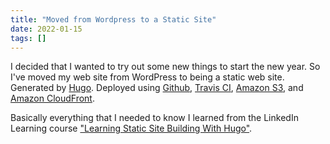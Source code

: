 ```yaml
---
title: "Moved from Wordpress to a Static Site"
date: 2022-01-15
tags: []
---
```


I decided that I wanted to try out some new things to start the new year. So I've moved my web site from WordPress to being a static web site. Generated by [Hugo](https://gethugo.io). Deployed using [Github](https://github.com), [Travis CI](https://travis-ci.com), [Amazon S3](https://aws.amazon.com/s3/), and [Amazon CloudFront](https://aws.amazon.com/cloudfront/).

Basically everything that I needed to know I learned from the LinkedIn Learning course ["Learning Static Site Building With Hugo"](https://www.linkedin.com/learning/learning-static-site-building-with-hugo-2).
